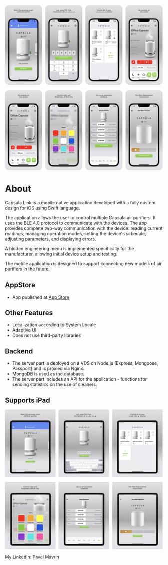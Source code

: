 ![Capsula Link](https://github.com/mavrinpn/Capsula-Link-App/raw/main/Capsula-Link-iPhone-1.png)

![Capsula Link](https://github.com/mavrinpn/Capsula-Link-App/raw/main/Capsula-Link-iPhone-2.png)

# About

Capsula Link is a mobile native application developed with a fully custom design for iOS using Swift language.

The application allows the user to control multiple Capsula air purifiers. It uses the BLE 4.0 protocol to communicate with the devices. The app provides complete two-way communication with the device: reading current readings, managing operation modes, setting the device's schedule, adjusting parameters, and displaying errors.

A hidden engineering menu is implemented specifically for the manufacturer, allowing initial device setup and testing.

The mobile application is designed to support connecting new models of air purifiers in the future.

## AppStore

- App published at [App Store](https://apps.apple.com/en/app/capsula-link/id1602496108)

## Other Features

- Localization according to System Locale
- Adaptive UI
- Does not use third-party libraries

## Backend

- The server part is deployed on a VDS on Node.js (Express, Mongoose, Passport) and is proxied via Nginx.
- MongoDB is used as the database.
- The server part includes an API for the application - functions for sending statistics on the use of cleaners.

## Supports iPad

![Capsula Link](https://github.com/mavrinpn/Capsula-Link-App/raw/main/Capsula-Link-iPad-1.png)

![Capsula Link](https://github.com/mavrinpn/Capsula-Link-App/raw/main/Capsula-Link-iPad-2.png)


My LinkedIn: [Pavel Mavrin](https://www.linkedin.com/in/pavel-mavrin-developer/)
